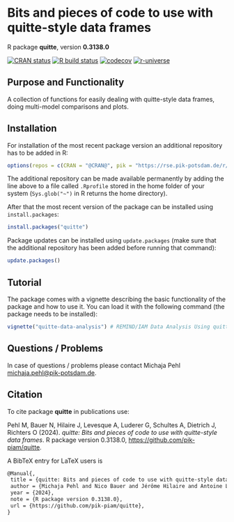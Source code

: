 # Bits and pieces of code to use with quitte-style data frames

R package **quitte**, version **0.3138.0**

[![CRAN status](https://www.r-pkg.org/badges/version/quitte)](https://cran.r-project.org/package=quitte)  [![R build status](https://github.com/pik-piam/quitte/workflows/check/badge.svg)](https://github.com/pik-piam/quitte/actions) [![codecov](https://codecov.io/gh/pik-piam/quitte/branch/master/graph/badge.svg)](https://app.codecov.io/gh/pik-piam/quitte) [![r-universe](https://pik-piam.r-universe.dev/badges/quitte)](https://pik-piam.r-universe.dev/builds)

## Purpose and Functionality

A collection of functions for easily dealing with
    quitte-style data frames, doing multi-model comparisons and plots.


## Installation

For installation of the most recent package version an additional repository has to be added in R:

```r
options(repos = c(CRAN = "@CRAN@", pik = "https://rse.pik-potsdam.de/r/packages"))
```
The additional repository can be made available permanently by adding the line above to a file called `.Rprofile` stored in the home folder of your system (`Sys.glob("~")` in R returns the home directory).

After that the most recent version of the package can be installed using `install.packages`:

```r 
install.packages("quitte")
```

Package updates can be installed using `update.packages` (make sure that the additional repository has been added before running that command):

```r 
update.packages()
```

## Tutorial

The package comes with a vignette describing the basic functionality of the package and how to use it. You can load it with the following command (the package needs to be installed):

```r
vignette("quitte-data-analysis") # REMIND/IAM Data Analysis Using quitte
```

## Questions / Problems

In case of questions / problems please contact Michaja Pehl <michaja.pehl@pik-potsdam.de>.

## Citation

To cite package **quitte** in publications use:

Pehl M, Bauer N, Hilaire J, Levesque A, Luderer G, Schultes A, Dietrich J, Richters O (2024). _quitte: Bits and pieces of code to use with quitte-style data frames_. R package version 0.3138.0, <https://github.com/pik-piam/quitte>.

A BibTeX entry for LaTeX users is

 ```latex
@Manual{,
  title = {quitte: Bits and pieces of code to use with quitte-style data frames},
  author = {Michaja Pehl and Nico Bauer and Jérôme Hilaire and Antoine Levesque and Gunnar Luderer and Anselm Schultes and Jan Philipp Dietrich and Oliver Richters},
  year = {2024},
  note = {R package version 0.3138.0},
  url = {https://github.com/pik-piam/quitte},
}
```
